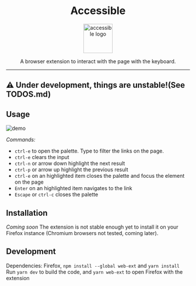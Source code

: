 <div align="center">

# Accessible

<img
  height="80"
  width="80"
  alt="accessible logo"
  src="https://user-images.githubusercontent.com/11472671/74068476-53b35980-49c1-11ea-92c5-a333dd7b195b.png"
/>

<p>A browser extension to interact with the page with the keyboard.</p>

</div>

<hr/>

## ⚠️ Under development, things are unstable!(See TODOS.md)

## Usage

![demo](https://user-images.githubusercontent.com/11472671/74071492-a98bff80-49c9-11ea-84fa-815c7546be07.gif)

*Commands:*
- `ctrl-e` to open the palette. Type to filter the links on the page.
- `ctrl-e` clears the input
- `ctrl-n` or arrow down highlight the next result
- `ctrl-p` or arrow up highlight the previous result
- `ctrl-e` on an highlighted item closes the palette and focus the element on the page
- `Enter` on an highlighted item navigates to the link
- `Escape` or `ctrl-c` closes the palette

## Installation

*Coming soon* The extension is not stable enough yet to install it on your Firefox instance (Chromium browsers not tested, coming later).

## Development

Dependencies: Firefox, `npm install --global web-ext` and `yarn install`
Run `yarn dev` to build the code, and `yarn web-ext` to open Firefox with the extension
